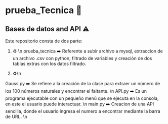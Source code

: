  # prueba_Tecnica :blue_book:


 ## Bases de datos and API  :warning:

Este repositorio consta de dos parte:

1. :recycle: \n
prueba_tecnica :arrow_right: Referente a subir archivo a mysql, extraccion de un archivo .csv con python, filtrado de variables y creación de dos tablas extras con los datos filtrado.

2. :recycle:\n

Gauss.py :arrow_right: Se refiere a la creación de la clase para extraer un número de los 100 números naturales y encontrar el faltante. \n
API.py  :arrow_right:  Es un programa ejecutable con un pequeño menú que se ejecuta en la consola, en este el usuario puede interactuar. \n
main.py :arrow_right:  Creacion de una API sencilla, donde el usuario ingresa el numero a encontrar mediante la barra de URL. \n



 
